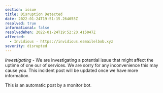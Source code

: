 ```yaml
---
section: issue
title: Disruption Detected
date: 2022-01-24T19:51:15.264655Z
resolved: true
informational: false
resolvedWhen: 2022-01-24T19:52:20.415047Z
affected:
  - Invidious - https://invidious.esmailelbob.xyz
severity: disrupted
---
```

*Investigating* - We are investigating a potential issue that might affect the uptime of one our of services. We are sorry for any inconvenience this may cause you. This incident post will be updated once we have more information.

This is an automatic post by a monitor bot.
        